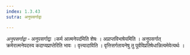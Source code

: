 ```yaml
---
index: 1.3.43
sutra: अनुपसर्गाद्वा

---
```

_अनुपसर्गाद्वा_ - अनुपसर्गाद्वा ।कर्म आत्मनेपद॑मिति शेषः । अप्राप्तविभाषेयमिति । अनुपसर्गात् क्रमेरात्मनेपदस्य कदाप्यप्राप्तेरिति भावः । वृत्त्यादाविति । वृत्तिसर्गतायनेषु तु पूर्वविप्रतिषेधान्नित्यमेवेत्यर्थः ।